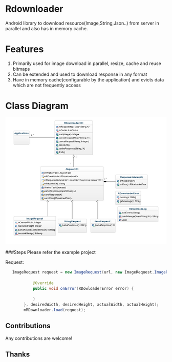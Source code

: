 # Rdownloader
Android library to download resource(Image,String,Json..) from server in parallel and also has in memory cache. 

# Features
1. Primarily used for image download in parallel, resize, cache and reuse bitmaps
2. Can be extended and used to download response in any format
3. Have in memory cache(configurable by the application) and evicts data which are not frequently access

# Class Diagram
![alt tag](https://github.com/RamThirupathy/Rdownloader/blob/master/Rdownloader_uml.jpg)

###Steps
Please refer the example project

Request:
```java
   ImageRequest request = new ImageRequest(url, new ImageRequest.ImageResponseListener<Bitmap>(imageView) {

            @Override
            public void onError(RDowloaderError error) {

            }
        }, desiredWidth, desiredHeight, actualWidth, actualHeight);
        mRDownloader.load(request);
```

Contributions
-------

Any contributions are welcome!

Thanks
-------
